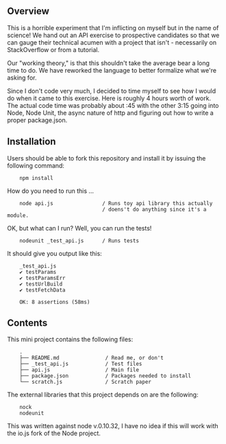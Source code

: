 
## Overview

This is a horrible experiment that I'm inflicting on myself but in the name of science! We hand out an API exercise to prospective candidates so that we can gauge their technical acumen with a project that isn't - necessarily on StackOverflow or from a tutorial. 

Our "working theory," is that this shouldn't take the average bear a long time to do. We have reworked the language to better formalize what we're asking for. 

Since I don't code very much, I decided to time myself to see how I would do when it came to this exercise. Here is roughly 4 hours worth of work. The actual code time was probably about :45 with the other 3:15 going into Node, Node Unit, the async nature of http and figuring out how to write a proper package.json. 

## Installation

Users should be able to fork this repository and install it by issuing the following command:

        npm install

How do you need to run this ... 

        node api.js                / Runs toy api library this actually 
                                   / doens't do anything since it's a module. 

OK, but what can I run? Well, you can run the tests!

        nodeunit _test_api.js      / Runs tests

It should give you output like this:

        _test_api.js
        ✔ testParams
        ✔ testParamsErr
        ✔ testUrlBuild
        ✔ testFetchData

        OK: 8 assertions (58ms)

## Contents

This mini project contains the following files:

        .
        ├── README.md               / Read me, or don't
        ├── _test_api.js            / Test files
        ├── api.js                  / Main file
        ├── package.json            / Packages needed to install
        └── scratch.js              / Scratch paper

The external libraries that this project depends on are the following:

        nock
        nodeunit

This was written against node v.0.10.32, I have no idea if this will work with the io.js fork of the Node project. 


